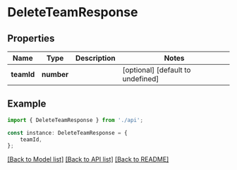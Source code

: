 # DeleteTeamResponse


## Properties

Name | Type | Description | Notes
------------ | ------------- | ------------- | -------------
**teamId** | **number** |  | [optional] [default to undefined]

## Example

```typescript
import { DeleteTeamResponse } from './api';

const instance: DeleteTeamResponse = {
    teamId,
};
```

[[Back to Model list]](../README.md#documentation-for-models) [[Back to API list]](../README.md#documentation-for-api-endpoints) [[Back to README]](../README.md)
